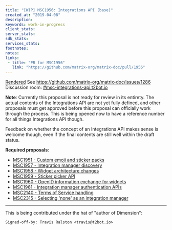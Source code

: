```yaml
---
title: "[WIP] MSC1956: Integrations API (base)"
created_at: "2019-04-08"
description:
keywords: work-in-progress
client_stats:
server_stats:
sdk_stats:
services_stats:
footnotes:
notes:
links:
 - title: "PR for MSC1956"
   link: "https://github.com/matrix-org/matrix-doc/pull/1956"
---
```

[Rendered](https://github.com/matrix-org/matrix-doc/blob/travis/msc/integrations/base/proposals/1956-integrations-api-base.md)
See https://github.com/matrix-org/matrix-doc/issues/1286
Discussion room: [#msc-integrations-api:t2bot.io](https://matrix.to/#/#msc-integrations-api:t2bot.io)

**Note**: Currently this proposal is not ready for review in its entirety. The actual contents of the Integrations API are not yet fully defined, and other proposals must get approved before this proposal can officially work through the process. This is being opened now to have a reference number for all things Integrations API though.

Feedback on whether the concept of an Integrations API makes sense is welcome though, even if the final contents are still well within the draft status.

**Required proposals**:
* [MSC1951 - Custom emoji and sticker packs](https://github.com/matrix-org/matrix-doc/pull/1951)
* [MSC1957 - Integration manager discovery](https://github.com/matrix-org/matrix-doc/pull/1957)
* [MSC1958 - Widget architecture changes](https://github.com/matrix-org/matrix-doc/pull/1958)
* [MSC1959 - Sticker picker API](https://github.com/matrix-org/matrix-doc/pull/1959)
* [MSC1960 - OpenID information exchange for widgets](https://github.com/matrix-org/matrix-doc/pull/1960)
* [MSC1961 - Integration manager authentication APIs](https://github.com/matrix-org/matrix-doc/pull/1961)
* [MSC2140 - Terms of Service handling](https://github.com/matrix-org/matrix-doc/pull/2140)
* [MSC2315 - Selecting 'none' as an integration manager](https://github.com/matrix-org/matrix-doc/pull/2315)

----

This is being contributed under the hat of "author of Dimension":
```
Signed-off-by: Travis Ralston <travis@t2bot.io>
```
